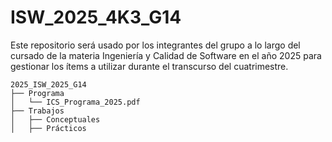 # ISW_2025_4K3_G14
Este repositorio será usado por los integrantes del grupo a lo largo del cursado de la materia Ingeniería y Calidad de Software en el año 2025 para gestionar los ítems a utilizar durante el transcurso del cuatrimestre.

```
2025_ISW_2025_G14
├── Programa
│   └── ICS_Programa_2025.pdf
├── Trabajos
│   ├── Conceptuales
│   ├── Prácticos
```
